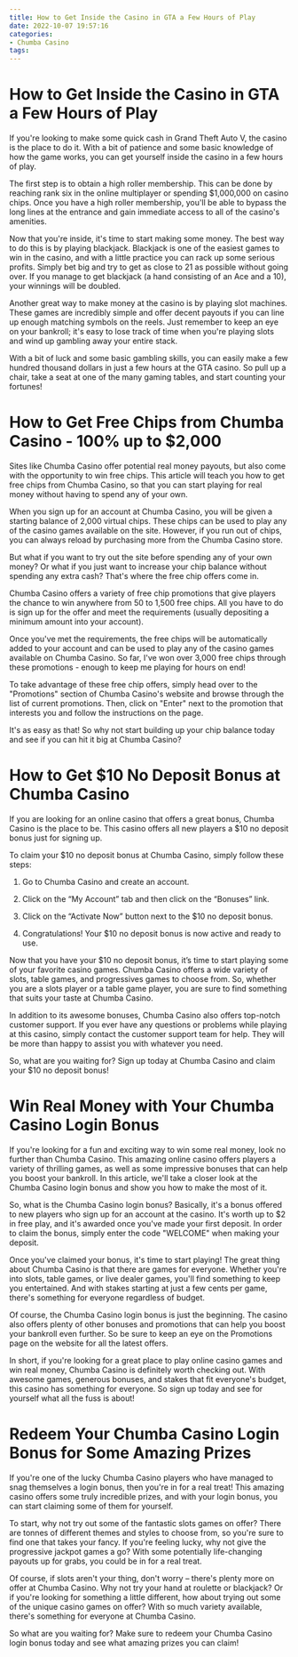 ```yaml
---
title: How to Get Inside the Casino in GTA a Few Hours of Play
date: 2022-10-07 19:57:16
categories:
- Chumba Casino
tags:
---
```



#  How to Get Inside the Casino in GTA a Few Hours of Play

If you're looking to make some quick cash in Grand Theft Auto V, the casino is the place to do it. With a bit of patience and some basic knowledge of how the game works, you can get yourself inside the casino in a few hours of play.

The first step is to obtain a high roller membership. This can be done by reaching rank six in the online multiplayer or spending $1,000,000 on casino chips. Once you have a high roller membership, you'll be able to bypass the long lines at the entrance and gain immediate access to all of the casino's amenities.

Now that you're inside, it's time to start making some money. The best way to do this is by playing blackjack. Blackjack is one of the easiest games to win in the casino, and with a little practice you can rack up some serious profits. Simply bet big and try to get as close to 21 as possible without going over. If you manage to get blackjack (a hand consisting of an Ace and a 10), your winnings will be doubled.

Another great way to make money at the casino is by playing slot machines. These games are incredibly simple and offer decent payouts if you can line up enough matching symbols on the reels. Just remember to keep an eye on your bankroll; it's easy to lose track of time when you're playing slots and wind up gambling away your entire stack.

With a bit of luck and some basic gambling skills, you can easily make a few hundred thousand dollars in just a few hours at the GTA casino. So pull up a chair, take a seat at one of the many gaming tables, and start counting your fortunes!

#  How to Get Free Chips from Chumba Casino - 100% up to $2,000
Sites like Chumba Casino offer potential real money payouts, but also come with the opportunity to win free chips. This article will teach you how to get free chips from Chumba Casino, so that you can start playing for real money without having to spend any of your own.

When you sign up for an account at Chumba Casino, you will be given a starting balance of 2,000 virtual chips. These chips can be used to play any of the casino games available on the site. However, if you run out of chips, you can always reload by purchasing more from the Chumba Casino store.

But what if you want to try out the site before spending any of your own money? Or what if you just want to increase your chip balance without spending any extra cash? That's where the free chip offers come in.

Chumba Casino offers a variety of free chip promotions that give players the chance to win anywhere from 50 to 1,500 free chips. All you have to do is sign up for the offer and meet the requirements (usually depositing a minimum amount into your account).

Once you've met the requirements, the free chips will be automatically added to your account and can be used to play any of the casino games available on Chumba Casino. So far, I've won over 3,000 free chips through these promotions - enough to keep me playing for hours on end!

To take advantage of these free chip offers, simply head over to the "Promotions" section of Chumba Casino's website and browse through the list of current promotions. Then, click on "Enter" next to the promotion that interests you and follow the instructions on the page.

It's as easy as that! So why not start building up your chip balance today and see if you can hit it big at Chumba Casino?

#  How to Get $10 No Deposit Bonus at Chumba Casino

If you are looking for an online casino that offers a great bonus, Chumba Casino is the place to be. This casino offers all new players a $10 no deposit bonus just for signing up.

To claim your $10 no deposit bonus at Chumba Casino, simply follow these steps:

1. Go to Chumba Casino and create an account.

2. Click on the “My Account” tab and then click on the “Bonuses” link.

3. Click on the “Activate Now” button next to the $10 no deposit bonus.

4. Congratulations! Your $10 no deposit bonus is now active and ready to use.

Now that you have your $10 no deposit bonus, it’s time to start playing some of your favorite casino games. Chumba Casino offers a wide variety of slots, table games, and progressives games to choose from. So, whether you are a slots player or a table game player, you are sure to find something that suits your taste at Chumba Casino.

In addition to its awesome bonuses, Chumba Casino also offers top-notch customer support. If you ever have any questions or problems while playing at this casino, simply contact the customer support team for help. They will be more than happy to assist you with whatever you need.

So, what are you waiting for? Sign up today at Chumba Casino and claim your $10 no deposit bonus!

#  Win Real Money with Your Chumba Casino Login Bonus

If you're looking for a fun and exciting way to win some real money, look no further than Chumba Casino. This amazing online casino offers players a variety of thrilling games, as well as some impressive bonuses that can help you boost your bankroll. In this article, we'll take a closer look at the Chumba Casino login bonus and show you how to make the most of it.

So, what is the Chumba Casino login bonus? Basically, it's a bonus offered to new players who sign up for an account at the casino. It's worth up to $2 in free play, and it's awarded once you've made your first deposit. In order to claim the bonus, simply enter the code "WELCOME" when making your deposit.

Once you've claimed your bonus, it's time to start playing! The great thing about Chumba Casino is that there are games for everyone. Whether you're into slots, table games, or live dealer games, you'll find something to keep you entertained. And with stakes starting at just a few cents per game, there's something for everyone regardless of budget.

Of course, the Chumba Casino login bonus is just the beginning. The casino also offers plenty of other bonuses and promotions that can help you boost your bankroll even further. So be sure to keep an eye on the Promotions page on the website for all the latest offers.

In short, if you're looking for a great place to play online casino games and win real money, Chumba Casino is definitely worth checking out. With awesome games, generous bonuses, and stakes that fit everyone's budget, this casino has something for everyone. So sign up today and see for yourself what all the fuss is about!

#  Redeem Your Chumba Casino Login Bonus for Some Amazing Prizes

If you're one of the lucky Chumba Casino players who have managed to snag themselves a login bonus, then you're in for a real treat! This amazing casino offers some truly incredible prizes, and with your login bonus, you can start claiming some of them for yourself.

To start, why not try out some of the fantastic slots games on offer? There are tonnes of different themes and styles to choose from, so you're sure to find one that takes your fancy. If you're feeling lucky, why not give the progressive jackpot games a go? With some potentially life-changing payouts up for grabs, you could be in for a real treat.

Of course, if slots aren't your thing, don't worry – there's plenty more on offer at Chumba Casino. Why not try your hand at roulette or blackjack? Or if you're looking for something a little different, how about trying out some of the unique casino games on offer? With so much variety available, there's something for everyone at Chumba Casino.

So what are you waiting for? Make sure to redeem your Chumba Casino login bonus today and see what amazing prizes you can claim!